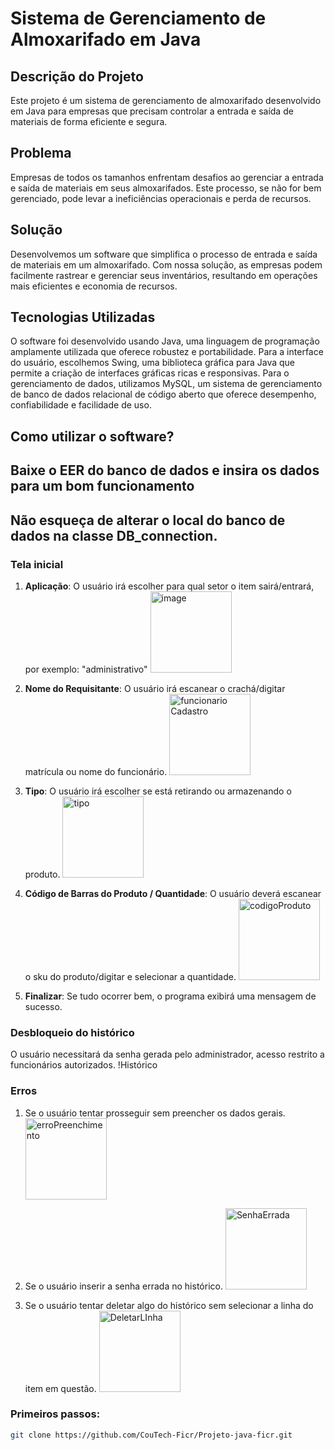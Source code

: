 # Sistema de Gerenciamento de Almoxarifado em Java

## Descrição do Projeto
Este projeto é um sistema de gerenciamento de almoxarifado desenvolvido em Java para empresas que precisam controlar a entrada e saída de materiais de forma eficiente e segura.

## Problema
Empresas de todos os tamanhos enfrentam desafios ao gerenciar a entrada e saída de materiais em seus almoxarifados. Este processo, se não for bem gerenciado, pode levar a ineficiências operacionais e perda de recursos.

## Solução
Desenvolvemos um software que simplifica o processo de entrada e saída de materiais em um almoxarifado. Com nossa solução, as empresas podem facilmente rastrear e gerenciar seus inventários, resultando em operações mais eficientes e economia de recursos.

## Tecnologias Utilizadas
O software foi desenvolvido usando Java, uma linguagem de programação amplamente utilizada que oferece robustez e portabilidade. Para a interface do usuário, escolhemos Swing, uma biblioteca gráfica para Java que permite a criação de interfaces gráficas ricas e responsivas. Para o gerenciamento de dados, utilizamos MySQL, um sistema de gerenciamento de banco de dados relacional de código aberto que oferece desempenho, confiabilidade e facilidade de uso.

## Como utilizar o software? 
## Baixe o EER do banco de dados e insira os dados para um bom funcionamento
## Não esqueça de alterar o local do banco de dados na classe DB_connection.
### Tela inicial
1. **Aplicação**: O usuário irá escolher para qual setor o item sairá/entrará, por exemplo: "administrativo"
   <img src="https://github.com/CouTech-Ficr/Projeto-java-ficr/assets/122830909/d8f20436-cd94-4780-966f-634a76e79eb3" alt="image" width="130"/>
   
2. **Nome do Requisitante**: O usuário irá escanear o crachá/digitar matrícula ou nome do funcionário.
   <img src="https://github.com/CouTech-Ficr/Projeto-java-ficr/assets/122830909/da6b0c37-ab5b-4bc6-8073-070f9736c00c" alt="funcionario Cadastro" width="130" /> 
   
3. **Tipo**: O usuário irá escolher se está retirando ou armazenando o produto. 
   <img src="https://github.com/CouTech-Ficr/Projeto-java-ficr/assets/122830909/88296e0e-ecd1-4975-a595-32ecf1980560" alt="tipo" width="130"/> 
   
4. **Código de Barras do Produto / Quantidade**: O usuário deverá escanear o sku do produto/digitar e selecionar a quantidade.
   <img src="https://github.com/CouTech-Ficr/Projeto-java-ficr/assets/122830909/4442301d-29a6-4c22-bac6-5df5fc941a3a" alt="codigoProduto" width="130" />
   
5. **Finalizar**: Se tudo ocorrer bem, o programa exibirá uma mensagem de sucesso. 

### Desbloqueio do histórico
O usuário necessitará da senha gerada pelo administrador, acesso restrito a funcionários autorizados.
!Histórico

### Erros
1. Se o usuário tentar prosseguir sem preencher os dados gerais.
   <img src="https://github.com/CouTech-Ficr/Projeto-java-ficr/assets/122830909/bc37184e-281e-4925-98a6-81cadf74d964" alt="erroPreenchimento" width="130" /> 
   
2. Se o usuário inserir a senha errada no histórico. 
   <img src="https://github.com/CouTech-Ficr/Projeto-java-ficr/assets/122830909/a91412f1-bcaf-4cdd-a8ed-7bda2286b45f" alt="SenhaErrada" width="130" /> 
   
3. Se o usuário tentar deletar algo do histórico sem selecionar a linha do item em questão.
   <img src="https://github.com/CouTech-Ficr/Projeto-java-ficr/assets/122830909/61088a60-a5d4-41ae-a4a4-f92006896f19" alt="DeletarLInha" width="130" /> 

### Primeiros passos: 
```bash
git clone https://github.com/CouTech-Ficr/Projeto-java-ficr.git
